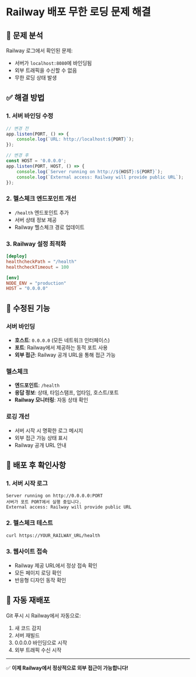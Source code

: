 # Railway 배포 무한 로딩 문제 해결

## 🔧 문제 분석
Railway 로그에서 확인된 문제:
- 서버가 `localhost:8080`에 바인딩됨
- 외부 트래픽을 수신할 수 없음
- 무한 로딩 상태 발생

## ✅ 해결 방법

### 1. 서버 바인딩 수정
```javascript
// 변경 전
app.listen(PORT, () => {
    console.log(`URL: http://localhost:${PORT}`);
});

// 변경 후
const HOST = '0.0.0.0';
app.listen(PORT, HOST, () => {
    console.log(`Server running on http://${HOST}:${PORT}`);
    console.log(`External access: Railway will provide public URL`);
});
```

### 2. 헬스체크 엔드포인트 개선
- `/health` 엔드포인트 추가
- 서버 상태 정보 제공
- Railway 헬스체크 경로 업데이트

### 3. Railway 설정 최적화
```toml
[deploy]
healthcheckPath = "/health"
healthcheckTimeout = 100

[env]
NODE_ENV = "production"
HOST = "0.0.0.0"
```

## 🚀 수정된 기능

### 서버 바인딩
- **호스트**: `0.0.0.0` (모든 네트워크 인터페이스)
- **포트**: Railway에서 제공하는 동적 포트 사용
- **외부 접근**: Railway 공개 URL을 통해 접근 가능

### 헬스체크
- **엔드포인트**: `/health`
- **응답 정보**: 상태, 타임스탬프, 업타임, 호스트/포트
- **Railway 모니터링**: 자동 상태 확인

### 로깅 개선
- 서버 시작 시 명확한 로그 메시지
- 외부 접근 가능 상태 표시
- Railway 공개 URL 안내

## 🎯 배포 후 확인사항

### 1. 서버 시작 로그
```
Server running on http://0.0.0.0:PORT
서버가 포트 PORT에서 실행 중입니다.
External access: Railway will provide public URL
```

### 2. 헬스체크 테스트
```bash
curl https://YOUR_RAILWAY_URL/health
```

### 3. 웹사이트 접속
- Railway 제공 URL에서 정상 접속 확인
- 모든 페이지 로딩 확인
- 반응형 디자인 동작 확인

## 🔄 자동 재배포

Git 푸시 시 Railway에서 자동으로:
1. 새 코드 감지
2. 서버 재빌드
3. 0.0.0.0 바인딩으로 시작
4. 외부 트래픽 수신 시작

---

✅ **이제 Railway에서 정상적으로 외부 접근이 가능합니다!**